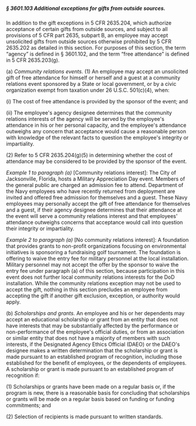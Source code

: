 ##### § 3601.103 Additional exceptions for gifts from outside sources. #####

In addition to the gift exceptions in 5 CFR 2635.204, which authorize acceptance of certain gifts from outside sources, and subject to all provisions of 5 CFR part 2635, subpart B, an employee may accept unsolicited gifts from outside sources otherwise prohibited by 5 CFR 2635.202 as detailed in this section. For purposes of this section, the term “agency” is defined in § 3601.102, and the term “free attendance” is defined in 5 CFR 2635.203(g).

(a) *Community relations events.* (1) An employee may accept an unsolicited gift of free attendance for himself or herself and a guest at a community relations event sponsored by a State or local government, or by a civic organization exempt from taxation under 26 U.S.C. 501(c)(4), when:

(i) The cost of free attendance is provided by the sponsor of the event; and

(ii) The employee's agency designee determines that the community relations interests of the agency will be served by the employee's attendance in his or her personal capacity, and the employee's attendance outweighs any concern that acceptance would cause a reasonable person with knowledge of the relevant facts to question the employee's integrity or impartiality.

(2) Refer to 5 CFR 2635.204(g)(5) in determining whether the cost of attendance may be considered to be provided by the sponsor of the event.

*Example 1 to paragraph (a)* [Community relations interest]: The City of Jacksonville, Florida, hosts a Military Appreciation Day event. Members of the general public are charged an admission fee to attend. Department of the Navy employees who have recently returned from deployment are invited and offered free admission for themselves and a guest. These Navy employees may personally accept the gift of free attendance for themselves and a guest, if their agency designee determines that their attendance at the event will serve a community relations interest and that employees' attendance outweighs concerns that acceptance would call into question their integrity or impartiality.

*Example 2 to paragraph (a)* [No community relations interest]: A foundation that provides grants to non-profit organizations focusing on environmental initiatives is sponsoring a fundraising golf tournament. The foundation is offering to waive the entry fee for military personnel at the local installation. Military personnel may not accept the offer by the sponsor to waive the entry fee under paragraph (a) of this section, because participation in this event does not further local community relations interests for the DoD installation. While the community relations exception may not be used to accept the gift, nothing in this section precludes an employee from accepting the gift if another gift exclusion, exception, or authority would apply.

(b) *Scholarships and grants.* An employee and his or her dependents may accept an educational scholarship or grant from an entity that does not have interests that may be substantially affected by the performance or non-performance of the employee's official duties, or from an association or similar entity that does not have a majority of members with such interests, if the Designated Agency Ethics Official (DAEO) or the DAEO's designee makes a written determination that the scholarship or grant is made pursuant to an established program of recognition, including those established for the benefit of employees, or the dependents of employees. A scholarship or grant is made pursuant to an established program of recognition if:

(1) Scholarships or grants have been made on a regular basis or, if the program is new, there is a reasonable basis for concluding that scholarships or grants will be made on a regular basis based on funding or funding commitments; and

(2) Selection of recipients is made pursuant to written standards.